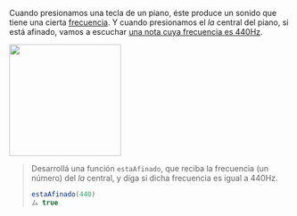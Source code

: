 Cuando presionamos una tecla de un piano, éste produce un sonido que tiene una cierta [frecuencia](https://es.wikipedia.org/wiki/Frecuencia). Y cuando presionamos el _la_ central del piano, si está afinado, vamos a escuchar [una nota cuya frecuencia es 440Hz](https://es.wikipedia.org/wiki/La_440). 

<img width="200px" src="https://raw.githubusercontent.com/mumuki/mumuki-guia-javascript-practica-funciones-y-tipos-de-datos/master/assets/piano.jpg"></img>


> Desarrollá una función `estaAfinado`, que reciba la frecuencia (un número) del _la_ central, y diga si dicha frecuencia es igual a 440Hz.
> 
> ```javascript
> estaAfinado(440)
> ム true
> ````
